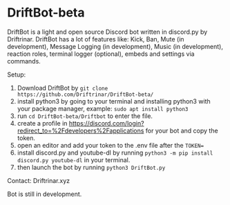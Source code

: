 # DriftBot-beta
DriftBot is a light and open source Discord bot written in discord.py by Driftrinar. DriftBot has a lot of features like: Kick, Ban, Mute (in development), Message Logging (in development), Music (in development), reaction roles, terminal logger (optional), embeds and settings via commands.


Setup:
1. Download DriftBot by `git clone https://github.com/Driftrinar/DriftBot-beta/`
2. install python3 by going to your terminal and installing python3 with your package manager, example: `sudo apt install python3`
3. run `cd DriftBot-beta/Driftbot` to enter the file.
4. create a profile in https://discord.com/login?redirect_to=%2Fdevelopers%2Fapplications for your bot and copy the token.
5. open an editor and add your token to the .env file after the `TOKEN=`
6. install discord.py and youtube-dl by running `python3 -m pip install discord.py youtube-dl` in your terminal.
7. then launch the bot by running `python3 DriftBot.py`

Contact: Driftrinar.xyz

Bot is still in development.
